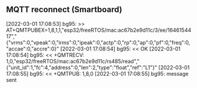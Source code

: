 
## MQTT reconnect (Smartboard)

[2022-03-01 17:08:53] bg95: >> AT+QMTPUBEX=1,8,1,1,"esp32/freeRTOS/mac:ac67b2e9d11c/3/ee/1646154417","{"vrms":0,"vpeak":0,"irms":0,"ipeak":0,"actp":0,"rp":0,"ap":0,"pf":0,"freq":0,"accae":0,"accre":0}"
[2022-03-01 17:08:54] bg95: << OK
[2022-03-01 17:08:54] bg95: << +QMTRECV: 1,0,"esp32/freeRTOS/mac:ac67b2e9d11c/rs485/read","{"unit_id":1,"fc":4,"address":0,"len":2,"type":"float","ref":"L1"}"
[2022-03-01 17:08:55] bg95: << +QMTPUB: 1,8,0
[2022-03-01 17:08:55] bg95: message sent

